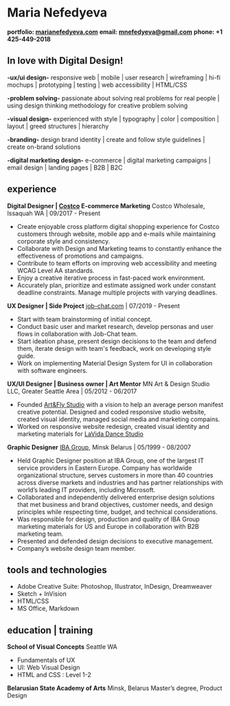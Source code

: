 ﻿# Maria Nefedyeva
**portfolio: [marianefedyeva.com](http://marianefedyeva.com/)**
**email: <mnefedyeva@gmail.com>** 
**phone: +1 425-449-2018**

## In love with Digital Design!

**-ux/ui design-** responsive web | mobile | user research | wireframing | hi-fi mochups | prototyping | testing | web accessibility | HTML/CSS 

**-problem solving-**  passionate about solving real problems for real people | using design thinking methodology for creative problem solving

**-visual design-** experienced with style | typography | color | composition | layout | greed structures | hierarchy

**-branding-** design brand identity | create and follow style guidelines | create on-brand solutions

**-digital marketing design-** e-commerce | digital marketing campaigns | email design | landing pages | B2B | B2C




## experience
**Digital Designer | [Costco](http://costco.com/) E-commerce Marketing**
  Costco Wholesale, Issaquah WA | 09/2017 - Present

- Create enjoyable cross platform digital shopping experience for Costco customers through website, mobile app and e-mails while maintaining corporate style and consistency.
- Collaborate with Design and Marketing teams to constantly enhance the effectiveness of promotions and campaigns.
- Contribute to team efforts on improving web accessibility and meeting WCAG Level AA standards.
- Enjoy a creative iterative process in fast-paced work environment.
- Accurately plan, prioritize and estimate assigned work under constant deadline constraints. Manage multiple projects with varying deadlines.

**UX Designer | Side Project**
[job-chat.com](http://job-chat.com/) | 07/2019 - Present

-   Start with team brainstorming of initial concept.
-   Conduct basic user and market research, develop personas and user flows in collaboration with Job-Chat team.
-   Start ideation phase, present design decisions to the team and defend them, iterate design with team's feedback, work on developing style guide.
-   Work on implementing Material Design System for UI in collaboration with software engineers.

**UX/UI Designer | Business owner | Art Mentor**
MN Art & Design Studio LLC, Greater Seattle Area | 05/2012 - 06/2017

- Founded [Art&Fly Studio](http://artandfly.com/) with a vision to help an average person manifest creative potential. Designed and coded responsive studio website, created visual identity, managed social media and marketing compains.
- Worked on responsive website redesign, created visual identity and marketing materials for [LaVida Dance Studio](http://banin.net/maria-nefedyeva-portfolio/lavida.html)

**Graphic Designer**
[IBA Group](http://ibagroupit.com/), Minsk Belarus  | 05/1999 - 08/2007

- Held Graphic Designer position at IBA Group, one of the largest IT service providers in Eastern Europe. Company has worldwide organizational structure, serves customers in more than 40 countries across diverse markets and industries and has partner relationships with world’s leading IT providers, including Microsoft.
- Collaborated and independently delivered enterprise design solutions that met business and brand objectives, customer needs, and design principles while respecting time, budget, and technical considerations.
- Was responsible for design, production and quality of IBA Group marketing materials for US and Europe in collaboration with B2B marketing team.
- Presented and defended design decisions to executive management.
- Company’s website design team member.

## tools and technologies
- Adobe Creative Suite: Photoshop, Illustrator, InDesign, Dreamweaver
- Sketch + InVision
- HTML/CSS
- MS Office, Markdown


## education | training

**School of Visual Concepts**
Seattle WA 
- Fundamentals of UX 
- UI: Web Visual Design
- HTML and CSS : Level 1-2

**Belarusian State Academy of Arts**
Minsk, Belarus 
Master’s degree, Product Design









